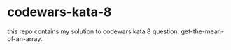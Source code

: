 # codewars-kata-8

this repo contains my solution to codewars kata 8 question: get-the-mean-of-an-array.

